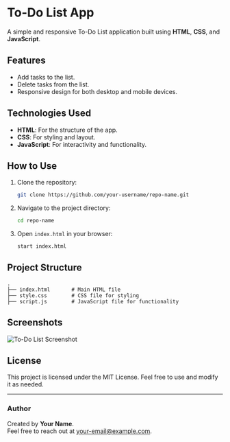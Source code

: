 # To-Do List App

A simple and responsive To-Do List application built using **HTML**, **CSS**, and **JavaScript**.

## Features

- Add tasks to the list.
- Delete tasks from the list.
- Responsive design for both desktop and mobile devices.

## Technologies Used

- **HTML**: For the structure of the app.
- **CSS**: For styling and layout.
- **JavaScript**: For interactivity and functionality.

## How to Use

1. Clone the repository:
   ```bash
   git clone https://github.com/your-username/repo-name.git
   ```
2. Navigate to the project directory:
   ```bash
   cd repo-name
   ```
3. Open `index.html` in your browser:
   ```bash
   start index.html
   ```

## Project Structure

```
.
├── index.html       # Main HTML file
├── style.css        # CSS file for styling
├── script.js        # JavaScript file for functionality
```

## Screenshots

![To-Do List Screenshot](https://via.placeholder.com/800x400?text=Screenshot+Coming+Soon)

## License

This project is licensed under the MIT License. Feel free to use and modify it as needed.

---

### Author

Created by **Your Name**.  
Feel free to reach out at [your-email@example.com](mailto:your-email@example.com).
